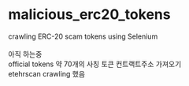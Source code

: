 # malicious_erc20_tokens
crawling ERC-20 scam tokens using Selenium
<br>
<br>
아직 하는중
<br>
official tokens 약 70개의 사칭 토큰 컨트랙트주소 가져오기
<br>
etehrscan crawling 했음
